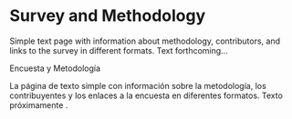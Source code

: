 # Survey and Methodology

Simple text page with information about methodology, contributors, and links to the survey in different formats. Text forthcoming...

Encuesta y Metodología

La página de texto simple con información sobre la metodología, los contribuyentes y los enlaces a la encuesta en diferentes formatos. Texto próximamente .
